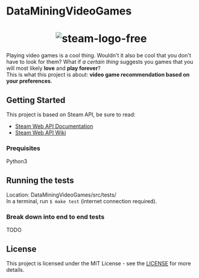 # DataMiningVideoGames

<h1 align="center">
  <img src="http://www.free-icons-download.net/images/steam-logo-icon-65499.png" alt="steam-logo-free">
</h1>

Playing video games is a cool thing. Wouldn't it also be cool that you don't have to look for them?
What if *a certain thing* suggests you games that you will most likely **love** and **play forever**?  
This is what this project is about: **video game recommendation based on your preferences**.
  
## Getting Started

This project is based on Steam API, be sure to read:
* [Steam Web API Documentation](https://steamcommunity.com/dev)
* [Steam Web API Wiki](https://developer.valvesoftware.com/wiki/Steam_Web_API)
  
### Prequisites

Python3
  
## Running the tests

Location: DataMiningVideoGames/src/tests/  
In a terminal, run `$ make test` (internet connection required).
  
### Break down into end to end tests

TODO
  
## License

This project is licensed under the MIT License - see the [LICENSE](LICENSE) for more details.
